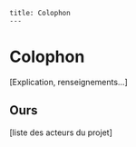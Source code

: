 	title: Colophon
	---

# Colophon

[Explication, renseignements…]

## Ours

[liste des acteurs du projet]